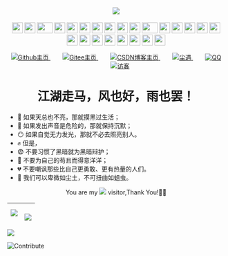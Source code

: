 <!-- 动态字 -->
<h1 align="center">
	<a href="https://chenyu.me/">
		<img src="https://readme-typing-svg.herokuapp.com/?lines=桃李春风一杯酒，江湖夜雨十年灯&center=true&size=26">
	</a>
</h1>

<!-- 摇啊摇 -->
<div align="center">
    <img src="https://cultofthepartyparrot.com/parrots/hd/githubparrot.gif" width="25" height="25"/>
    <img src="https://cultofthepartyparrot.com/flags/hd/iranparrot.gif" width="25" height="25"/>
    <img src="https://cultofthepartyparrot.com/parrots/asyncparrot.gif" width="36" height="25"/>
    <img src="https://cultofthepartyparrot.com/parrots/hd/exceptionallyfastparrot.gif" width="25" height="25"/>
    <img src="https://cultofthepartyparrot.com/parrots/hd/60fpsparrot.gif" width="25" height="25"/>
    <img src="https://cultofthepartyparrot.com/parrots/hd/jumpingparrot.gif" width="25" height="25"/>
    <img src="https://cultofthepartyparrot.com/parrots/hd/opensourceparrot.gif" width="25" height="25"/>
    <img src="https://cultofthepartyparrot.com/parrots/hd/dealwithitnowparrot.gif" width="25" height="25"/>
    <img src="https://cultofthepartyparrot.com/parrots/hd/hypnoparrotlight.gif" width="25" height="25"/>
    <img src="https://cultofthepartyparrot.com/parrots/databaseparrot.gif" width="25" height="25"/>
    <img src="https://cultofthepartyparrot.com/parrots/fixparrot.gif" width="36" height="25"/>
    <img src="https://cultofthepartyparrot.com/parrots/hd/laptop_parrot.gif" width="25" height="25"/>
    <img src="https://cultofthepartyparrot.com/parrots/hd/spinningparrot.gif" width="25" height="25"/>
    <img src="https://cultofthepartyparrot.com/parrots/hd/levitationparrot.gif" width="25" height="25"/>
    <img src="https://cultofthepartyparrot.com/parrots/hd/meldparrot.gif" width="25" height="25"/>
    <img src="https://cultofthepartyparrot.com/parrots/slomoparrot.gif" width="25" height="25"/>
    <img src="https://cultofthepartyparrot.com/parrots/hd/moonwalkingparrot.gif" width="25" height="25"/>
    <img src="https://cultofthepartyparrot.com/parrots/hd/stableparrot.gif" width="25" height="25"/>
    <img src="https://cultofthepartyparrot.com/parrots/hd/scienceparrot.gif" width="25" height="25"/>
    <img src="https://cultofthepartyparrot.com/parrots/hd/pirateparrot.gif" width="25" height="25"/>
    <img src="https://cultofthepartyparrot.com/parrots/hd/footballparrot.gif" width="25" height="25"/>
    <img src="https://cultofthepartyparrot.com/parrots/hd/illuminatiparrot.gif" width="25" height="25"/>
    <img src="https://cultofthepartyparrot.com/parrots/hd/hypnoparrotdark.gif" width="25" height="25"/>
    <img src="https://cultofthepartyparrot.com/parrots/hd/mustacheparrot.gif" width="25" height="25"/>
</div>

<!-- 徽标 -->
<p align="center">
			<a style="margin-inline:5px" target="_blank" href="https://github.com/ichenyu">
				<img src="https://img.shields.io/badge/Github-Overview-blue?style=flat&logo=GitHub"
					title="Github主页">
			</a>&emsp;
			<a style="margin-inline:5px" target="_blank" href="https://gitee.com/h3cie">
				<img src="https://img.shields.io/badge/Gitee-Overview-blue?style=flat&logo=Gitee" 
        title="Gitee主页">
			</a>&emsp;
			<a style="margin-inline:5px" target="_blank" href="https://blog.csdn.net/cy9820">
				<img src="https://img.shields.io/badge/CSDN-博客-c32136?style=flat&logo=C"
					title="CSDN博客主页">
			</a>&emsp;
			<a style="margin-inline:5px" target="_blank" href="https://chenyu.me/">
				<img src="https://img.shields.io/badge/Blog-个人博客-FDE6E0?style=flat&logo=Blogger"
					title="尘遇">
			</a>&emsp;
			<a style="margin-inline:5px" target="_blank" href="https://txc.qq.com/products/298300">
				<img src="https://img.shields.io/badge/腾讯-QQ-0cedbe?style=flat&logo=Tencent QQ"
					title="QQ">
			</a>&emsp;
      			<a style="margin-inline:5px" target="_blank" href="">
				<img  src="https://visitor-badge.glitch.me/badge?page_id=ichenyu" title="访客"/>
			</a>
</p>

<h1 align="center">江湖走马，风也好，雨也罢！ </h1>

- 🗽 如果天总也不亮，那就摸黑过生活；
- 🔐 如果发出声音是危险的，那就保持沉默；
- 😶 如果自觉无力发光，那就不必去照亮别人。
- ✊ 但是，
- 😨 不要习惯了黑暗就为黑暗辩护；
- 🤕 不要为自己的苟且而得意洋洋；
- 💔 不要嘲讽那些比自己更勇敢、更有热量的人们。
- 🌱 我们可以卑微如尘土，不可扭曲如蛆虫。

<!-- 访客统计 -->
<p align="center">You are my <img src="https://profile-counter.glitch.me/ichenyu/count.svg"> visitor,Thank You!🎉🎉</p>

<!--出现问题需要私有部署
| <a><img align="center" src="https://github-readme-stats.vercel.app/api?username=ichenyu&show_icons=true&hide_border=true" /></a> | <a><br/><img align="center" src="https://github-readme-stats.vercel.app/api/top-langs/?username=ichenyu&hide_border=true"></a> |
| ------------------------------------------------------------------------------------------------------------------------------ | ---------------------------------------------------------------------------------------------------------------------------- |
 -->
 
 | <a><img align="center" src="https://github-readme-stats.vercel.app/api?username=ichenyu" /></a> | <a><br/><img align="center" src="https://github-readme-stats.vercel.app/api/top-langs/?username=ichenyu"></a> |
| ------------------------------------------------------------------------------------------------------------------------------ | ---------------------------------------------------------------------------------------------------------------------------- |

<!-- 分界线 -->
<a href="https://github.com/404"><img src="https://cdn.jsdelivr.net/gh/ichenyu/ichenyu/img/line.webp"></a>

<!-- 贡献统计图 -->
![Contribute](https://github-readme-activity-graph.cyclic.app/graph?username=ichenyu&theme=github)
